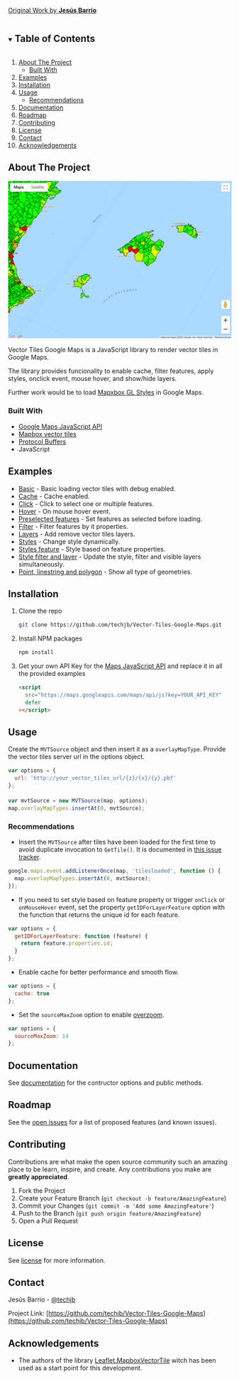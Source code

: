 ﻿[Original Work by **Jesús Barrio**](https://github.com/techjb/Vector-Tiles-Google-Maps)

<!-- TABLE OF CONTENTS -->
<details open="open">
  <summary><h2 style="display: inline-block">Table of Contents</h2></summary>
  <ol>
    <li>
      <a href="#about-the-project">About The Project</a>
      <ul>
        <li><a href="#built-with">Built With</a></li>
      </ul>
    </li>    
    <li><a href="#examples">Examples</a></li>
    <li><a href="#installation">Installation</a></li>
    <li>
        <a href="#usage">Usage</a>
        <ul>
            <li><a href="#recommendations">Recommendations</a></li>
        </ul>
    </li>
    <li><a href="#documentation">Documentation</a></li>        
    <li><a href="#roadmap">Roadmap</a></li>   
    <li><a href="#contributing">Contributing</a></li>
    <li><a href="#license">License</a></li>
    <li><a href="#contact">Contact</a></li>
    <li><a href="#acknowledgements">Acknowledgements</a></li>
  </ol>
</details>

<!-- ABOUT THE PROJECT -->

## About The Project

[![Product Name Screen Shot][product-screenshot]](https://techjb.github.io/Vector-Tiles-Google-Maps/examples/styles-feature.html)

Vector Tiles Google Maps is a JavaScript library to render vector tiles in Google Maps.

The library provides funcionality to enable cache, filter features, apply styles, onclick event, mouse hover, and show/hide layers.

Further work would be to load [Mapxbox GL Styles](https://docs.mapbox.com/mapbox-gl-js/style-spec/) in Google Maps.

### Built With

- [Google Maps JavaScript API](https://developers.google.com/maps/documentation/javascript/overview?)
- [Mapbox vector tiles](https://github.com/mapbox/vector-tile-js)
- [Protocol Buffers](https://github.com/protocolbuffers/protobuf)
- JavaScript

<!-- DEMO EXAMPLES -->

## Examples

- [Basic](https://techjb.github.io/Vector-Tiles-Google-Maps/examples/basic.html) - Basic loading vector tiles with debug enabled.
- [Cache](https://techjb.github.io/Vector-Tiles-Google-Maps/examples/cache.html) - Cache enabled.
- [Click](https://techjb.github.io/Vector-Tiles-Google-Maps/examples/click.html) - Click to select one or multiple features.
- [Hover](https://techjb.github.io/Vector-Tiles-Google-Maps/examples/hover.html) - On mouse hover event.
- [Preselected features](https://techjb.github.io/Vector-Tiles-Google-Maps/examples/preselected-features.html) - Set features as selected before loading.
- [Filter](https://techjb.github.io/Vector-Tiles-Google-Maps/examples/filter.html) - Filter features by it properties.
- [Layers](https://techjb.github.io/Vector-Tiles-Google-Maps/examples/layers.html) - Add remove vector tiles layers.
- [Styles](https://techjb.github.io/Vector-Tiles-Google-Maps/examples/styles.html) - Change style dynamically.
- [Styles feature](https://techjb.github.io/Vector-Tiles-Google-Maps/examples/styles-feature.html) - Style based on feature properties.
- [Style filter and layer](https://techjb.github.io/Vector-Tiles-Google-Maps/examples/style-filter-layer.html) - Update the style, filter and visible layers simultaneously.
- [Point, linestring and polygon](https://techjb.github.io/Vector-Tiles-Google-Maps/examples/point-linestring-polygon.html) - Show all type of geometries.

<!-- INSTALATION -->

## Installation

1. Clone the repo
   ```sh
   git clone https://github.com/techjb/Vector-Tiles-Google-Maps.git
   ```
2. Install NPM packages
   ```sh
   npm install
   ```
3. Get your own API Key for the [Maps JavaScript API](https://developers.google.com/maps/documentation/javascript/get-api-key) and replace it in all the provided examples
   ```html
   <script
     src="https://maps.googleapis.com/maps/api/js?key=YOUR_API_KEY"
     defer
   ></script>
   ```

<!-- USAGE EXAMPLES -->

## Usage

Create the `MVTSource` object and then insert it as a `overlayMapType`.
Provide the vector tiles server url in the options object.

```js
var options = {
  url: 'http://your_vector_tiles_url/{z}/{x}/{y}.pbf'
};

var mvtSource = new MVTSource(map, options);
map.overlayMapTypes.insertAt(0, mvtSource);
```

### Recommendations

- Insert the `MVTSource` after tiles have been loaded for the first time
  to avoid duplicate invocation to `GetTile()`. It is documented in [this issue tracker](https://issuetracker.google.com/issues/73335429).

```js
google.maps.event.addListenerOnce(map, 'tilesloaded', function () {
  map.overlayMapTypes.insertAt(0, mvtSource);
});
```

- If you need to set style based on feature property or trigger `onClick` or `onMouseHover` event,
  set the property `getIDForLayerFeature` option with the function that returns the unique id for each feature.

```js
var options = {
  getIDForLayerFeature: function (feature) {
    return feature.properties.id;
  }
};
```

- Enable cache for better performance and smooth flow.

```js
var options = {
  cache: true
};
```

- Set the `sourceMaxZoom` option to enable [overzoom](https://docs.mapbox.com/help/glossary/overzoom/).

```js
var options = {
  sourceMaxZoom: 14
};
```

<!-- DOCUMENTATION -->

## Documentation

See [documentation](https://github.com/techjb/Vector-Tiles-Google-Maps/blob/master/DOCUMENTATION.md) for the contructor options and public methods.

<!-- ROADMAP -->

## Roadmap

See the [open issues](https://github.com/techjb/Vector-Tiles-Google-Maps/issues) for a list of proposed features (and known issues).

<!-- CONTRIBUTING -->

## Contributing

Contributions are what make the open source community such an amazing place to be learn, inspire, and create. Any contributions you make are **greatly appreciated**.

1. Fork the Project
2. Create your Feature Branch (`git checkout -b feature/AmazingFeature`)
3. Commit your Changes (`git commit -m 'Add some AmazingFeature'`)
4. Push to the Branch (`git push origin feature/AmazingFeature`)
5. Open a Pull Request

<!-- LICENSE -->

## License

See [license](https://github.com/techjb/Vector-Tiles-Google-Maps/blob/master/LICENSE.txt) for more information.

<!-- CONTACT -->

## Contact

Jesús Barrio - [@techjb](https://twitter.com/techjb)

Project Link: [https://github.com/techjb/Vector-Tiles-Google-Maps](https://github.com/techjb/Vector-Tiles-Google-Maps)

<!-- ACKNOWLEDGEMENTS -->

## Acknowledgements

- The authors of the library [Leaflet.MapboxVectorTile](https://github.com/SpatialServer/Leaflet.MapboxVectorTile) witch has been used as a start point for this development.

<!-- MARKDOWN LINKS & IMAGES -->
<!-- https://www.markdownguide.org/basic-syntax/#reference-style-links -->

[product-screenshot]: images/screenshot.png
